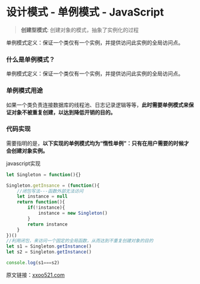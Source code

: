 # 设计模式 - 单例模式 - JavaScript

> **创建型模式**: 创建对象的模式，抽象了实例化的过程

单例模式定义：保证一个类仅有一个实例，并提供访问此实例的全局访问点。

### 什么是单例模式？

单例模式定义：保证一个类仅有一个实例，并提供访问此实例的全局访问点。



### 单例模式用途

如果一个类负责连接数据库的线程池、日志记录逻辑等等，**此时需要单例模式来保证对象不被重复创建，以达到降低开销的目的。**



### 代码实现

需要指明的是，**以下实现的单例模式均为“惰性单例”：只有在用户需要的时候才会创建对象实例。**

javascript实现

```javascript
let Singleton = function(){}

Singleton.getInsance = (function(){
    //闭包写法---函数外部无法访问
    let instance = null
    return function(){
        if(!instance){
            instance = new Singleton()
        }
        return instance
    }
})()
//利用闭包，来访问一个固定的全局函数，从而达到不重复创建对象的目的
let s1 = Singleton.getInstance()
let s2 = Singleton.getInstance()

console.log(s1===s2)
```



原文链接：[xxoo521.com](https://xxoo521.com/2018-10-23-singleton-pattern/)